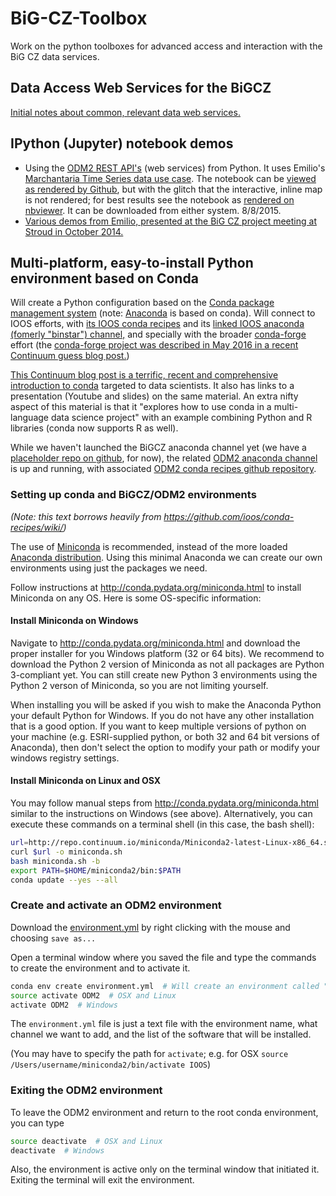 
BiG-CZ-Toolbox
==============

Work on the python toolboxes for advanced access and interaction with the BiG CZ data services.

## Data Access Web Services for the BiGCZ

[Initial notes about common, relevant data web services.](Web_Services.md)

## IPython (Jupyter) notebook demos
- Using the [ODM2 REST API's](http://sis-devel.cloudapp.net/docs/) (web services) from Python. It uses Emilio's [Marchantaria Time Series data use case](https://github.com/ODM2/ODM2/tree/master/usecases/marchantariats). The notebook can be [viewed as rendered by Github](https://github.com/BiG-CZ/BiG-CZ-Toolbox/blob/master/ipynotebooks/ODM2RESTdemo_MarchantariaUseCase.ipynb), but with the glitch that the interactive, inline map is not rendered; for best results see the notebook as [rendered on nbviewer](http://nbviewer.ipython.org/github/BiG-CZ/BiG-CZ-Toolbox/blob/master/ipynotebooks/ODM2RESTdemo_MarchantariaUseCase.ipynb). It can be downloaded from either system. 8/8/2015.
- [Various demos from Emilio, presented at the BiG CZ project meeting at Stroud in October 2014.](https://github.com/BiG-CZ/BiG-CZ-Toolbox/tree/master/ipynotebooks/2014OctMeeting)

## Multi-platform, easy-to-install Python environment based on Conda

Will create a Python configuration based on the [Conda package management system](http://conda.pydata.org/docs/) (note: [Anaconda](https://store.continuum.io/cshop/anaconda/) is based on conda). Will connect to IOOS efforts, with [its IOOS conda recipes](https://github.com/ioos/conda-recipes) and its [linked IOOS anaconda (fomerly "binstar") channel,](https://anaconda.org/ioos/) and specially with the broader [conda-forge](https://conda-forge.github.io/) effort (the [conda-forge project was described in May 2016 in a recent Continuum guess blog post.](https://www.continuum.io/blog/developer-blog/community-conda-forge))

[This Continuum blog post is a terrific, recent and comprehensive introduction to conda](http://www.continuum.io/blog/conda-data-science) targeted to data scientists. It also has links to a presentation (Youtube and slides) on the same material. An extra nifty aspect of this material is that it "explores how to use conda in a multi-language data science project" with an example combining Python and R libraries (conda now supports R as well).

While we haven't launched the BiGCZ anaconda channel yet (we have a [placeholder repo on github](https://github.com/BiG-CZ/conda-recipes-BiG-CZ), for now), the related [ODM2 anaconda channel](https://anaconda.org/odm2) is up and running, with associated [ODM2 conda recipes github repository](https://github.com/ODM2/conda-recipes-ODM2).

### Setting up conda and BiGCZ/ODM2 environments

*(Note: this text borrows heavily from https://github.com/ioos/conda-recipes/wiki/)*

The use of [Miniconda](http://conda.pydata.org/miniconda.html) is recommended, instead of the more loaded [Anaconda distribution](https://store.continuum.io/cshop/anaconda/). Using this minimal Anaconda we can create our own environments using just the packages we need.

Follow instructions at http://conda.pydata.org/miniconda.html to install Miniconda on any OS. Here is some OS-specific information:

#### Install Miniconda on Windows
Navigate to http://conda.pydata.org/miniconda.html and download the proper installer for you Windows platform (32 or 64 bits).
We recommend to download the Python 2 version of Miniconda as not all packages are Python 3-compliant yet.  You can still create new Python 3 environments using the Python 2 verson of Miniconda, so you are not limiting yourself. 

When installing you will be asked if you wish to make the Anaconda Python your default Python for Windows.
If you do not have any other installation that is a good option.  If you want to keep multiple versions of python on your machine (e.g. ESRI-supplied python, or both 32 and 64 bit versions of Anaconda), then don't select the option to modify your path or modify your windows registry settings.

#### Install Miniconda on Linux and OSX
You may follow manual steps from http://conda.pydata.org/miniconda.html similar to the instructions on Windows (see above). Alternatively, you can execute these commands on a terminal shell (in this case, the bash shell):

```bash
url=http://repo.continuum.io/miniconda/Miniconda2-latest-Linux-x86_64.sh
curl $url -o miniconda.sh
bash miniconda.sh -b
export PATH=$HOME/miniconda2/bin:$PATH
conda update --yes --all
```

### Create and activate an ODM2 environment

Download the [environment.yml](https://raw.githubusercontent.com/ODM2/conda-recipes-ODM2/master/environment.yml) by right clicking with the mouse and choosing
`save as...`

Open a terminal window where you saved the file and type the commands to create the environment and to activate it.
```bash
conda env create environment.yml  # Will create an environment called "ODM2"
source activate ODM2  # OSX and Linux
activate ODM2  # Windows
```

The `environment.yml` file is just a text file with the environment name, what channel we want to add, and the list of the software that will be installed.

(You may have to specify the path for `activate`; e.g. for OSX `source /Users/username/miniconda2/bin/activate IOOS`)

### Exiting the ODM2 environment
To leave the ODM2 environment and return to the root conda environment, you can type
```bash
source deactivate  # OSX and Linux
deactivate  # Windows
```
Also, the environment is active only on the terminal window that initiated it. Exiting the terminal will exit the environment.
